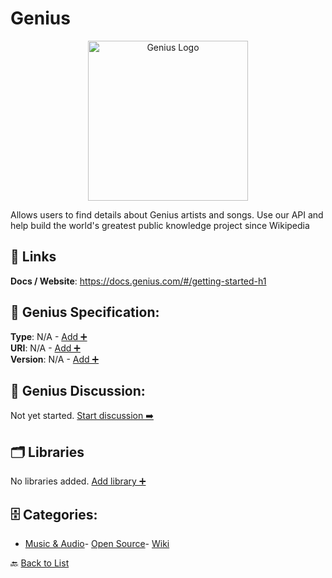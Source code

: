 # Genius
<p align="center">
    <img width="256" src="https://raw.githubusercontent.com/apis-list/apis-list/main/apis/genius/logo_256x256.png" alt="Genius Logo"/>
</p>
Allows users to find details about Genius artists and songs. Use our API and help build the world's greatest public knowledge project since Wikipedia

##  🔗 Links
**Docs / Website**: https://docs.genius.com/#/getting-started-h1

## 🧬 Genius Specification:
**Type**: N/A - [Add ➕](https://github.com/apis-list/apis-list/edit/main/apis/genius/genius.yaml)  
**URI**: N/A - [Add ➕](https://github.com/apis-list/apis-list/edit/main/apis/genius/genius.yaml)  
**Version**: N/A - [Add ➕](https://github.com/apis-list/apis-list/edit/main/apis/genius/genius.yaml)

## 💬 Genius Discussion:
Not yet started. [Start discussion ➡️](https://github.com/apis-list/apis-list/discussions/new)

## 🗂️ Libraries

No libraries added. [Add library ➕](https://github.com/apis-list/apis-list/edit/main/apis/genius/genius.yaml)    


## 🗄️ Categories:
- [Music & Audio](https://github.com/apis-list/apis-list#music--audio-)- [Open Source](https://github.com/apis-list/apis-list#open-source-)- [Wiki](https://github.com/apis-list/apis-list#wiki-)

🔙  [Back to List](https://github.com/apis-list/apis-list)
